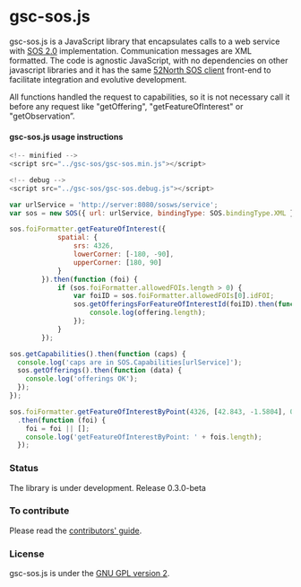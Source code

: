 # gsc-sos.js
  gsc-sos.js is a JavaScript library that encapsulates calls to a web service with [SOS 2.0](http://www.opengeospatial.org/standards/sos) implementation. Communication messages are XML formatted. The code is agnostic JavaScript, with no dependencies on other javascript libraries and it has the same [52North SOS client](https://github.com/52North/sos-js) front-end to facilitate integration and evolutive development.
  
All functions handled the request to capabilities, so it is not necessary call it before any request like "getOffering", "getFeatureOfInterest" or "getObservation”.


#### gsc-sos.js usage instructions  
``` javascript
<!-- minified -->
<script src="../gsc-sos/gsc-sos.min.js"></script>

<!-- debug -->
<script src="../gsc-sos/gsc-sos.debug.js"></script>
```

``` javascript
var urlService = 'http://server:8080/sosws/service';
var sos = new SOS({ url: urlService, bindingType: SOS.bindingType.XML });
```

``` javascript
sos.foiFormatter.getFeatureOfInterest({
            spatial: {
                srs: 4326,
                lowerCorner: [-180, -90],
                upperCorner: [180, 90]
            }
        }).then(function (foi) {            
            if (sos.foiFormatter.allowedFOIs.length > 0) {
                var foiID = sos.foiFormatter.allowedFOIs[0].idFOI;
                sos.getOfferingsForFeatureOfInterestId(foiID).then(function (offering) {
                    console.log(offering.length);
                });
            }
        });
```

``` javascript
sos.getCapabilities().then(function (caps) {
  console.log('caps are in SOS.Capabilities[urlService]');
  sos.getOfferings().then(function (data) {
    console.log('offerings OK');
  });
});
```

``` javascript
sos.foiFormatter.getFeatureOfInterestByPoint(4326, [42.843, -1.5804], 0.01)
  .then(function (foi) {
    foi = foi || [];
    console.log('getFeatureOfInterestByPoint: ' + fois.length);
  });
```

### Status 
The library is under development.
Release 0.3.0-beta

### To contribute
Please read the [contributors' guide](contributing.md).

### License
gsc-sos.js is under the [GNU GPL version 2](license).
